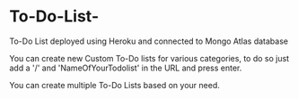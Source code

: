 # To-Do-List-
To-Do List deployed using Heroku and connected to Mongo Atlas database

You can create new Custom To-Do lists for various categories, to do so just add a '/' and 'NameOfYourTodolist' in the URL and press enter.
  
You can create multiple To-Do Lists based on your need.
